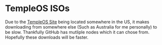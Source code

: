 # TempleOS ISOs
Due to the [TempleOS Site](https://templeos.org) being located somewhere in the US, it makes downloading from somewhere else (Such as Australia for me personally) to be slow. Thankfully GitHub has mutliple nodes which it can chose from. Hopefully these downloads will be faster. 
